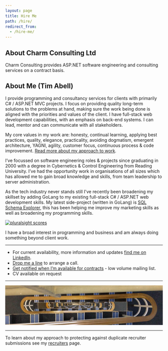 ```yaml
---
layout: page
title: Hire Me
path: /hire/
redirect_from:
  - /hire-me/
---
```



## About Charm Consulting Ltd

Charm Consulting provides ASP.NET software engineering and consulting services
on a contract basis.

## About Me (Tim Abell)

I provide programming  and consultancy services for clients with primarily C# /
ASP.NET MVC projects. I focus on providing quality long-term solutions to the
problems at hand, making sure the work being done is aligned with the
priorities and values of the client. I have full-stack web development
capabilities, with an emphasis on back-end systems. I can lead, mentor and can
communicate with all stakeholders.

My core values in my work are: honesty, continual learning, applying best
practices, quality, elegance, practicality, avoiding dogmatism, emergent
architecture, YAGNI, agility, customer focus, continuous process & code
improvement.
[Read more about my approach to work](/2018/03/10/my-approach-to-my-work/).


I’ve focussed on software engineering roles & projects since graduating in 2000
with a degree in Cybernetics & Control Engineering from Reading University.
I’ve had the opportunity work in organisations of all sizes which has allowed
me to gain broad knowledge and skills, from team leadership to server
administration.

As the tech industry never stands still I've recently been broadening my
skillset by adding GoLang to my existing full-stack C# / ASP.NET web
development skills. My latest side-project (written in GoLang) is
[SQL Schema Explorer](https://timabell.github.io/schema-explorer/), this has been helping me improve my marketing skills
as well as broadening my programming skills.

[![pluralsight scores](/assets/pluralsight_scores.png)](https://app.pluralsight.com/profile/timabell)

I have a broad interest in programming and business and am always doing
something beyond client work.

---

* For current availability, more information and updates <a href="https://www.linkedin.com/in/timabell/">find me on LinkedIn</a>.
* [Drop me a line](/contact) to arrange a call.
* [Get notified when I’m available for contracts](http://eepurl.com/c82ZpL) - low volume mailing list.
* CV available on request

---

[![stairwell](/assets/stairwell_IMG_20180108_154310.jpg)](https://www.flickr.com/photos/tim_abell/26154585057/)

---

To learn about my approach to protecting against duplicate recruiter submissions see my <a href="/recruiters/">recruiters</a> page.

 

